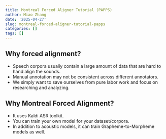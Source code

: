 ```yaml
---
title: Montreal Forced Aligner Tutorial (PAPPS)
author: Miao Zhang
date: '2025-04-27'
slug: montreal-forced-aligner-tutorial-papps
categories: []
tags: []
---
```


## Why forced alignment?

- Speech corpora usually contain a large amount of data that are hard to hand align the sounds.
- Manual annotation may not be consistent across different annotators.
- We simply want to save ourselves from pure labor work and focus on researching and analyzing.

## Why Montreal Forced Alignment?

- It uses Kaldi ASR toolkit.
- You can train your own model for your dataset/corpora.
- In addition to acoustic models, it can train Grapheme-to-Morpheme models as well.
